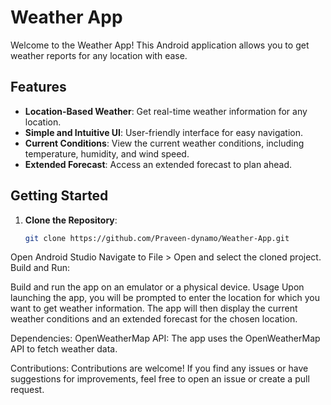 # Weather App

Welcome to the Weather App! This Android application allows you to get weather reports for any location with ease.

## Features

- **Location-Based Weather**: Get real-time weather information for any location.
- **Simple and Intuitive UI**: User-friendly interface for easy navigation.
- **Current Conditions**: View the current weather conditions, including temperature, humidity, and wind speed.
- **Extended Forecast**: Access an extended forecast to plan ahead.

## Getting Started

1. **Clone the Repository**: 
   ```bash
   git clone https://github.com/Praveen-dynamo/Weather-App.git

Open Android Studio
Navigate to File > Open and select the cloned project.
Build and Run:

Build and run the app on an emulator or a physical device.
Usage
Upon launching the app, you will be prompted to enter the location for which you want to get weather information.
The app will then display the current weather conditions and an extended forecast for the chosen location.

Dependencies:
OpenWeatherMap API: The app uses the OpenWeatherMap API to fetch weather data.

Contributions:
Contributions are welcome! If you find any issues or have suggestions for improvements, feel free to open an issue or create a pull request.

